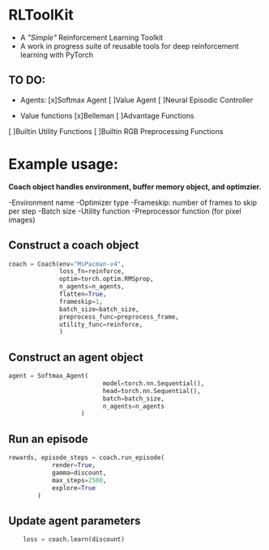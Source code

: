 # RLToolKit

* A _"Simple"_ Reinforcement Learning Toolkit
* A work in progress suite of reusable tools for deep reinforcement learning with PyTorch

## TO DO:
* Agents: 
 [x]Softmax Agent
 [ ]Value Agent
 [ ]Neural Episodic Controller

* Value functions
 [x]Belleman
 [ ]Advantage Functions

 [ ]Builtin Utility Functions
 [ ]Builtin RGB Preprocessing Functions

# Example usage:

**Coach object handles environment, buffer memory object, and optimzier.**

 -Environment name
 -Optimizer type
 -Frameskip: number of frames to skip per step
 -Batch size
 -Utility function
 -Preprocessor function (for pixel images)
 
## Construct a coach object
 
```python
coach = Coach(env="MsPacman-v4",
              loss_fn=reinforce,
              optim=torch.optim.RMSprop,
              n_agents=n_agents,
              flatten=True,
              frameskip=1,
              batch_size=batch_size,
              preprocess_func=preprocess_frame,
              utility_func=reinforce,
              )
```

## Construct an agent object

```python
agent = Softmax_Agent(
                          model=torch.nn.Sequential(),
                          head=torch.nn.Sequential(),
                          batch=batch_size,
                          n_agents=n_agents
                    )
```  
      
## Run an episode

```python
rewards, episode_steps = coach.run_episode(
            render=True,
            gamma=discount,
            max_steps=2500,
            explore=True
        )
 ```
 
## Update agent parameters
 ```python
     loss = coach.learn(discount)
```
